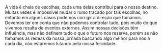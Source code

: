 A vida é cheia de escolhas, cada uma delas contribui para o nosso destino. Muitas vezes é impossível mudar o rumo traçado por tais escolhas, no entanto em alguns casos podemos corrigir a direção que tomamos. Devemos ter em conta que não podemos controlar tudo, pois muito do que vivemos resulta de eventos externos. Assim nossas decisões têm influência, mas não definem tudo o que o futuro nos reserva, porém se não tomamos as rédeas da nossa jornada buscando algo melhor para nós a cada dia, não estaremos lutando pela nossa felicidade. 

